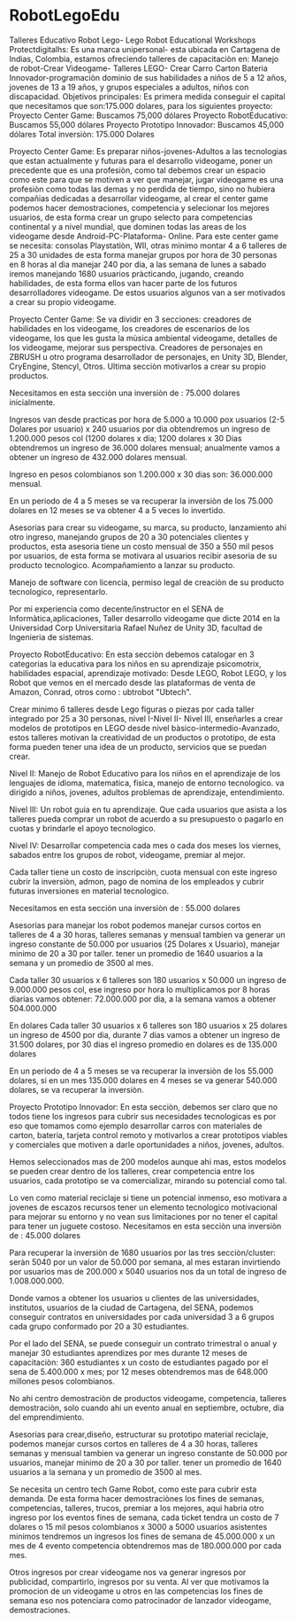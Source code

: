 # RobotLegoEdu
Talleres Educativo Robot Lego- Lego Robot Educational Workshops
Protectdigitalhs: Es una marca unipersonal- esta ubicada en Cartagena de Indias, Colombia, estamos ofreciendo talleres de capacitaciòn en: Manejo de robot-Crear Videogame- Talleres LEGO- Crear Carro Carton Bateria Innovador-programaciòn dominio de sus habilidades a niños de 5 a 12 años, jovenes de 13 a 19 años, y grupos especiales a adultos, niños con discapacidad.
Objetivos principales: Es primera medida conseguir el capital que necesitamos que son:175.000 dolares, para los siguientes proyecto:
Proyecto Center Game: Buscamos 75,000 dólares
Proyecto RobotEducativo: Buscamos 55,000 dólares
Proyecto Prototipo Innovador: Buscamos 45,000 dólares
Total inversiòn: 175.000 Dolares

Proyecto Center Game: Es preparar niños-jovenes-Adultos a las tecnologias que estan actualmente y futuras para el desarrollo videogame, poner un precedente que es una profesiòn, como tal debemos crear un espacio como este para que se motiven a ver que manejar, jugar videogame es una profesiòn como todas las demas y no perdida de tiempo, sino no hubiera compañias dedicadas a desarrollar videogame, al crear el center game podemos hacer demostraciones, competencia y selecionar los mejores usuarios, de esta forma crear un grupo selecto para competencias continental y a nivel mundial, que dominen todas las areas de los videogame desde Android-PC-Plataforma- Online. Para este center game se necesita: consolas Playstatiòn, WII, otras minimo montar 4 a 6 talleres de 25 a 30 unidades de esta forma manejar grupos por hora de 30 personas en 8 horas al dìa manejar 240 por dia, a las semana de lunes a sabado iremos manejando 1680 usuarios pràcticando, jugando, creando habilidades, de esta forma ellos van hacer parte de los futuros desarrolladores videogame. De estos usuarios algunos van a ser motivados a crear su propio videogame.

Proyecto Center Game: Se va dividir en 3 secciones: creadores de habilidades en los videogame, los creadores de escenarios de los videogame, los que les gusta la mùsica ambiental videogame, detalles de los videogame, mejorar sus perspectiva. Creadores de personajes en ZBRUSH u otro programa desarrollador de personajes, en Unity 3D, Blender, CryEngine, Stencyl, Otros. Ultima secciòn motivarlos a crear su propio productos.

Necesitamos en esta secciòn una inversiòn de : 75.000 dolares inicialmente.

Ingresos van desde practicas por hora de 5.000 a 10.000 pox usuarios (2-5 Dolares por usuario) x 240 usuarios por dia obtendremos un ingreso de 1.200.000 pesos col (1200 dolares x dia; 1200 dolares x 30 Dias obtendremos un ingreso de 36.000 dolares mensual; anualmente vamos a obtener un ingreso de 432.000 dolares mensual.

Ingreso en pesos colombianos son 1.200.000 x 30 dias son: 36.000.000 mensual.

En un periodo de 4 a 5 meses se va recuperar la inversiòn de los 75.000 dolares en 12 meses se va obtener 4 a 5 veces lo invertido.

Asesorias para crear su videogame, su marca, su producto, lanzamiento ahi otro ingreso, manejando grupos de 20 a 30 potenciales clientes y productos, esta asesoria tiene un costo mensual de 350 a 550 mil pesos por usuarios, de esta forma se motivara al usuarios recibir asesoria de su producto tecnologico. Acompañamiento a lanzar su producto.

Manejo de software con licencia, permiso legal de creaciòn de su producto tecnologico, representarlo.

Por mi experiencia como decente/instructor en el SENA de Informàtica,aplicaciones, Taller desarrollo videogame que dicte 2014 en la Universidad Corp Universitaria Rafael Nuñez de Unity 3D, facultad de Ingenieria de sistemas.

Proyecto RobotEducativo: En esta secciòn debemos catalogar en 3 categorias la educativa para los niños en su aprendizaje psicomotrix, habilidades espacial, aprendizaje motivado: Desde LEGO, Robot LEGO, y los Robot que vemos en el mercado desde las plataformas de venta de Amazon, Conrad, otros como : ubtrobot "Ubtech".

Crear minimo 6 talleres desde Lego figuras o piezas por cada taller integrado por 25 a 30 personas, nivel I-Nivel II- Nivel III, enseñarles a crear modelos de prototipos en LEGO desde nivel bàsico-intermedio-Avanzado, estos talleres motivan la creatividad de un productos o prototipo, de esta forma pueden tener una idea de un producto, servicios que se puedan crear.

Nivel II: Manejo de Robot Educativo para los niños en el aprendizaje de los lenguajes de idioma, matematica, fisica, manejo de entorno tecnologico. va dirigido a niños, jovenes, adultos problemas de aprendizaje, entendimiento.

Nivel III: Un robot guia en tu aprendizaje. Que cada usuarios que asista a los talleres pueda comprar un robot de acuerdo a su presupuesto o pagarlo en cuotas y brindarle el apoyo tecnologico.

Nivel IV: Desarrollar competencia cada mes o cada dos meses los viernes, sabados entre los grupos de robot, videogame, premiar al mejor.

Cada taller tiene un costo de inscripciòn, cuota mensual con este ingreso cubrir la inversiòn, admon, pago de nomina de los empleados y cubrir futuras inversiones en material tecnologico.

Necesitamos en esta secciòn una inversiòn de : 55.000 dolares

Asesorias para manejar los robot podemos manejar cursos cortos en talleres de 4 a 30 horas, talleres semanas y mensual tambien va generar un ingreso constante de 50.000 por usuarios (25 Dolares x Usuario), manejar minimo de 20 a 30 por taller. tener un promedio de 1640 usuarios a la semana y un promedio de 3500 al mes. 

Cada taller 30 usuarios x 6 talleres son 180 usuarios x 50.000 un ingreso de 9.000.000 pesos col, ese ingreso por hora lo multiplicamos por 8 horas diarias vamos obtener: 72.000.000 por dia, a la semana vamos a obtener 504.000.000

En dolares Cada taller 30 usuarios x 6 talleres son 180 usuarios x 25 dolares un ingreso de 4500 por dia, durante 7 dias vamos a obtener un ingreso de 31.500 dolares, por 30 dias el ingreso promedio en dolares es de 135.000 dolares

En un periodo de 4 a 5 meses se va recuperar la inversiòn de los 55.000 dolares, si en un mes 135.000 dolares en 4 meses se va generar 540.000 dolares, se va recuperar la inversiòn.

Proyecto Prototipo Innovador: En esta secciòn, debemos ser claro que no todos tiene los ingresos para cubrir sus necesidades tecnologicas es por eso que tomamos como ejemplo desarrollar carros con materiales de carton, bateria, tarjeta control remoto y motivarlos a crear prototipos viables y comerciales que motiven a darle oportunidades a niños, jovenes, adultos.

Hemos seleccionados mas de 200 modelos aunque ahi mas, estos modelos se pueden crear dentro de los talleres, crear competencia entre los usuarios, cada prototipo se va comercializar, mirando su potencial como tal.

Lo ven como material reciclaje si tiene un potencial inmenso, eso motivara a jovenes de escazos recursos tener un elemento tecnologico motivacional para mejorar su entorno y no vean sus limitaciones por no tener el capital para tener un juguete costoso.
Necesitamos en esta secciòn una inversiòn de : 45.000 dolares

Para recuperar la inversiòn de 1680 usuarios por las tres secciòn/cluster: seràn 5040 por un valor de 50.000 por semana, al mes estaran invirtiendo por usuarios mas de 200.000 x 5040 usuarios nos da un total de ingreso de 1.008.000.000.

Donde vamos a obtener los usuarios u clientes de las universidades, institutos, usuarios de la ciudad de Cartagena, del SENA, podemos conseguir contratos en universidades por cada universidad 3 a 6 grupos cada grupo conformado por 20 a 30 estudiantes.

Por el lado del SENA, se puede conseguir un contrato trimestral o anual y manejar 30 estudiantes aprendizes por mes durante 12 meses de capacitaciòn: 360 estudiantes x un costo de estudiantes pagado por el sena de 5.400.000 x mes; por 12 meses obtendremos mas de 648.000 millones pesos colombianos.

No ahi centro demostraciòn de productos videogame, competencia, talleres demostraciòn, solo cuando ahi un evento anual en septiembre, octubre, dia del emprendimiento.

Asesorias para crear,diseño, estructurar su prototipo material reciclaje, podemos manejar cursos cortos en talleres de 4 a 30 horas, talleres semanas y mensual tambien va generar un ingreso constante de 50.000 por usuarios, manejar minimo de 20 a 30 por taller. tener un promedio de 1640 usuarios a la semana y un promedio de 3500 al mes.

Se necesita un centro tech Game Robot, como este para cubrir esta demanda. De esta forma hacer demostraciònes los fines de semanas, competencias, talleres, trucos, premiar a los mejores, aqui habria otro ingreso por los eventos fines de semana, cada ticket tendra un costo de 7 dolares o 15 mil pesos colombianos x 3000 a 5000 usuarios asistentes minimos tendremos un ingresos los fines de semana de 45.000.000 x un mes de 4 evento competencia obtendremos mas de 180.000.000 por cada mes.

Otros ingresos por crear videogame nos va generar ingresos por publicidad, compartirlo, ingresos por su venta. Al ver que motivamos la promocion de un videogame u otros en las competencias los fines de semana eso nos potenciara como patrocinador de lanzador videogame, demostraciones.




